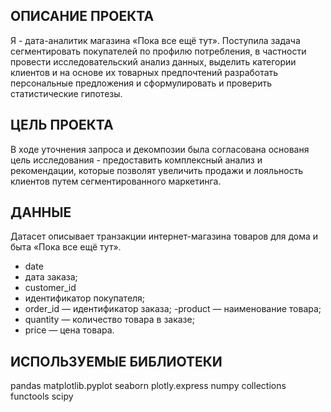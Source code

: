 ## ОПИСАНИЕ ПРОЕКТА

Я - дата-аналитик магазина «Пока все ещё тут». Поступила задача сегментировать покупателей по профилю потребления, в частности провести исследовательский анализ данных, выделить категории клиентов и на основе их товарных предпочтений разработать персональные предложения и сформулировать и проверить статистические гипотезы.

## ЦЕЛЬ ПРОЕКТА

В ходе уточнения запроса и декомпозии была согласована основаня цель исследования - предоставить комплексный анализ и рекомендации, которые позволят увеличить продажи и лояльность клиентов путем сегментированного маркетинга.

## ДАННЫЕ

Датасет описывает транзакции интернет-магазина товаров для дома и быта «Пока все ещё тут».

- date 
- дата заказа; 
- customer_id 
- идентификатор покупателя; 
- order_id — идентификатор заказа; 
-product — наименование товара; 
- quantity — количество товара в заказе; 
- price — цена товара.

## ИСПОЛЬЗУЕМЫЕ БИБЛИОТЕКИ

pandas matplotlib.pyplot seaborn plotly.express numpy collections functools scipy
